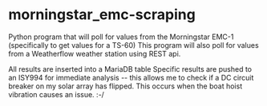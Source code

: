 # morningstar_emc-scraping
Python program that will poll for values from the Morningstar EMC-1 (specifically to get values for a TS-60)
This program will also poll for values from a Weatherflow weather station using REST api.

All results are inserted into a MariaDB table
Specific results are pushed to an ISY994 for immediate analysis -- this allows me to check if a DC circuit breaker on my solar array has flipped. This occurs when the boat hoist vibration causes an issue. :-/

